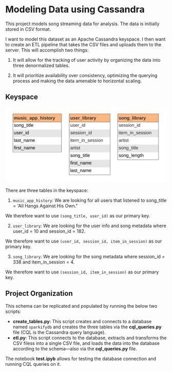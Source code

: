 # Modeling Data using Cassandra

This project models song streaming data for analysis. The data is initially stored in CSV format. 

I want to model this dataset as an Apache Cassandra keyspace. I then want to create an ETL pipeline that takes the CSV files and uploads them to the server. This will accomplish two things:

1. It will allow for the tracking of user activity by organizing the data into three denormalized tables.

2. It will prioritize availability over consistency, optimizing the querying process and making the data amenable to horizontal scaling.

## Keyspace

![erd](files/sparkify-cassandra-erd.png)

There are three tables in the keyspace:

1. `music_app_history`: We are looking for all users that listened to song_title = 'All Hangs Against His Own."

We therefore want to use `(song_title, user_id)` as our primary key. 

2. `user_library`: We are looking for the user info and song metadata where user_id = 10 and session_id = 182.

We therefore want to use `(user_id, session_id, item_in_session)` as our primary key. 

3. `song_library`: We are looking for the song metadata where session_id = 338 and item_in_session = 4.

We therefore want to use `(session_id, item_in_session)` as our primary key. 

## Project Organization

This schema can be replicated and populated by running the below two scripts:

- <b>create_tables.py</b>: This script creates and connects to a database named `sparkifydb` and creates the three tables via the <b>cql_queries.py</b> file (CQL is the Cassandra query language).
- <b>etl.py</b>: This script connects to the database, extracts and transforms the CSV filess into a single CSV file, and loads the data into the database according to the schema—also via the <b>cql_queries.py</b> file.

The notebook <b>test.ipyb</b> allows for testing the database connection and running CQL queries on it.